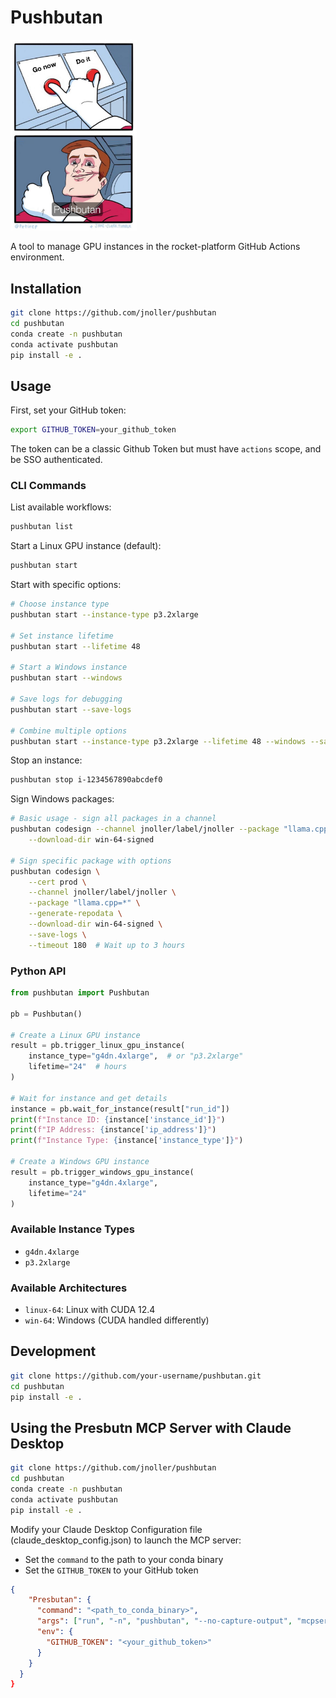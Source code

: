 # Pushbutan
<img src="docs/butan.jpg" alt="Sisyphus" width="40%" height="40%"/>

A tool to manage GPU instances in the rocket-platform GitHub Actions environment.

## Installation

```bash
git clone https://github.com/jnoller/pushbutan
cd pushbutan
conda create -n pushbutan
conda activate pushbutan
pip install -e .
```

## Usage

First, set your GitHub token:
```bash
export GITHUB_TOKEN=your_github_token
```
The token can be a classic Github Token but must have `actions` scope, and be SSO authenticated.

### CLI Commands

List available workflows:
```bash
pushbutan list
```

Start a Linux GPU instance (default):
```bash
pushbutan start
```

Start with specific options:
```bash
# Choose instance type
pushbutan start --instance-type p3.2xlarge

# Set instance lifetime
pushbutan start --lifetime 48

# Start a Windows instance
pushbutan start --windows

# Save logs for debugging
pushbutan start --save-logs

# Combine multiple options
pushbutan start --instance-type p3.2xlarge --lifetime 48 --windows --save-logs
```

Stop an instance:
```bash
pushbutan stop i-1234567890abcdef0
```

Sign Windows packages:
```bash
# Basic usage - sign all packages in a channel
pushbutan codesign --channel jnoller/label/jnoller --package "llama.cpp=*" \
    --download-dir win-64-signed

# Sign specific package with options
pushbutan codesign \
    --cert prod \
    --channel jnoller/label/jnoller \
    --package "llama.cpp=*" \
    --generate-repodata \
    --download-dir win-64-signed \
    --save-logs \
    --timeout 180  # Wait up to 3 hours
```

### Python API

```python
from pushbutan import Pushbutan

pb = Pushbutan()

# Create a Linux GPU instance
result = pb.trigger_linux_gpu_instance(
    instance_type="g4dn.4xlarge",  # or "p3.2xlarge"
    lifetime="24"  # hours
)

# Wait for instance and get details
instance = pb.wait_for_instance(result["run_id"])
print(f"Instance ID: {instance['instance_id']}")
print(f"IP Address: {instance['ip_address']}")
print(f"Instance Type: {instance['instance_type']}")

# Create a Windows GPU instance
result = pb.trigger_windows_gpu_instance(
    instance_type="g4dn.4xlarge",
    lifetime="24"
)
```

### Available Instance Types

- `g4dn.4xlarge`
- `p3.2xlarge`

### Available Architectures

- `linux-64`: Linux with CUDA 12.4
- `win-64`: Windows (CUDA handled differently)

## Development

```bash
git clone https://github.com/your-username/pushbutan.git
cd pushbutan
pip install -e .
```

## Using the Presbutn MCP Server with Claude Desktop

```bash
git clone https://github.com/jnoller/pushbutan
cd pushbutan
conda create -n pushbutan
conda activate pushbutan
pip install -e .
```

Modify your Claude Desktop Configuration file (claude_desktop_config.json) to launch the MCP server:

* Set the `command` to the path to your conda binary
* Set the `GITHUB_TOKEN` to your GitHub token

```json
{
    "Presbutan": {
      "command": "<path_to_conda_binary>",
      "args": ["run", "-n", "pushbutan", "--no-capture-output", "mcpserver"],
      "env": {
        "GITHUB_TOKEN": "<your_github_token>"
      }
    }
  }
}
```
